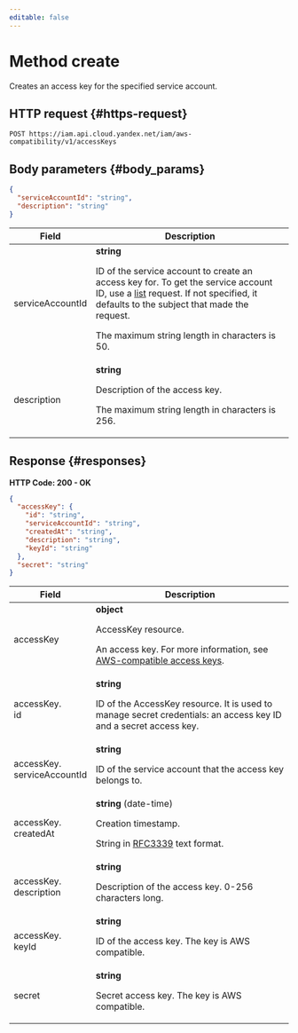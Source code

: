 ```yaml
---
editable: false
---
```


# Method create
Creates an access key for the specified service account.
 

 
## HTTP request {#https-request}
```
POST https://iam.api.cloud.yandex.net/iam/aws-compatibility/v1/accessKeys
```
 
## Body parameters {#body_params}
 
```json 
{
  "serviceAccountId": "string",
  "description": "string"
}
```

 
Field | Description
--- | ---
serviceAccountId | **string**<br><p>ID of the service account to create an access key for. To get the service account ID, use a <a href="/docs/iam/api-ref/ServiceAccount/list">list</a> request. If not specified, it defaults to the subject that made the request.</p> <p>The maximum string length in characters is 50.</p> 
description | **string**<br><p>Description of the access key.</p> <p>The maximum string length in characters is 256.</p> 
 
## Response {#responses}
**HTTP Code: 200 - OK**

```json 
{
  "accessKey": {
    "id": "string",
    "serviceAccountId": "string",
    "createdAt": "string",
    "description": "string",
    "keyId": "string"
  },
  "secret": "string"
}
```

 
Field | Description
--- | ---
accessKey | **object**<br><p>AccessKey resource.</p> <p>An access key. For more information, see <a href="/docs/iam/concepts/authorization/access-key">AWS-compatible access keys</a>.</p> 
accessKey.<br>id | **string**<br><p>ID of the AccessKey resource. It is used to manage secret credentials: an access key ID and a secret access key.</p> 
accessKey.<br>serviceAccountId | **string**<br><p>ID of the service account that the access key belongs to.</p> 
accessKey.<br>createdAt | **string** (date-time)<br><p>Creation timestamp.</p> <p>String in <a href="https://www.ietf.org/rfc/rfc3339.txt">RFC3339</a> text format.</p> 
accessKey.<br>description | **string**<br><p>Description of the access key. 0-256 characters long.</p> 
accessKey.<br>keyId | **string**<br><p>ID of the access key. The key is AWS compatible.</p> 
secret | **string**<br><p>Secret access key. The key is AWS compatible.</p> 